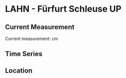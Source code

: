 # LAHN - Fürfurt Schleuse UP

## Current Measurement

Current measurement: <Value topic="rivers/pegel-online/LAHN/Fürfurt_Schleuse_UP/measurementValue"/> cm

## Time Series

<TimeSeries topic="rivers/pegel-online/LAHN/Fürfurt_Schleuse_UP/measurementValue" period="week" />

## Location

<WorldMap>
  <Marker lat="50.42697621443657" lon="8.251935583395737" labelTopic="rivers/pegel-online/LAHN/Fürfurt_Schleuse_UP" />
</WorldMap>
